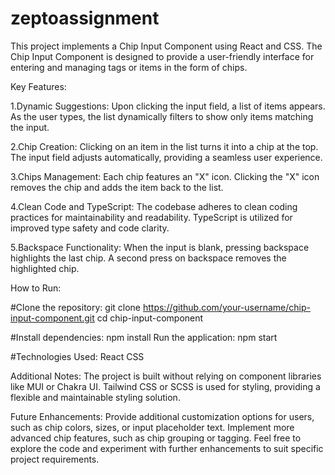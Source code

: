 # zeptoassignment
This project implements a Chip Input Component using React and CSS. The Chip Input Component is designed to provide a user-friendly interface for entering and managing tags or items in the form of chips.

Key Features:

1.Dynamic Suggestions:
Upon clicking the input field, a list of items appears.
As the user types, the list dynamically filters to show only items matching the input.

2.Chip Creation:
Clicking on an item in the list turns it into a chip at the top.
The input field adjusts automatically, providing a seamless user experience.

3.Chips Management:
Each chip features an "X" icon.
Clicking the "X" icon removes the chip and adds the item back to the list.

4.Clean Code and TypeScript:
The codebase adheres to clean coding practices for maintainability and readability.
TypeScript is utilized for improved type safety and code clarity.

5.Backspace Functionality:
When the input is blank, pressing backspace highlights the last chip.
A second press on backspace removes the highlighted chip.


How to Run:

#Clone the repository:
git clone https://github.com/your-username/chip-input-component.git
cd chip-input-component

#Install dependencies:
npm install
Run the application:
npm start

#Technologies Used:
React
CSS 

Additional Notes:
The project is built without relying on component libraries like MUI or Chakra UI.
Tailwind CSS or SCSS is used for styling, providing a flexible and maintainable styling solution.

Future Enhancements:
Provide additional customization options for users, such as chip colors, sizes, or input placeholder text.
Implement more advanced chip features, such as chip grouping or tagging.
Feel free to explore the code and experiment with further enhancements to suit specific project requirements.
